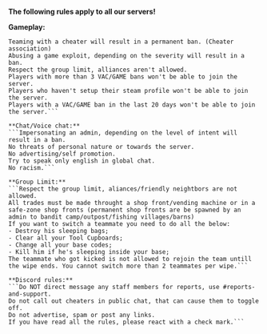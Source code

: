 **__The following rules apply to all our servers!__**


**Gameplay:**
```Use of third party applications to gain an advantage will result in a permanent ban. (Cheats)
Teaming with a cheater will result in a permanent ban. (Cheater association)
Abusing a game exploit, depending on the severity will result in a ban.
Respect the group limit, alliances aren't allowed.
Players with more than 3 VAC/GAME bans won't be able to join the server. 
Players who haven't setup their steam profile won't be able to join the server.                                            
Players with a VAC/GAME ban in the last 20 days won't be able to join the server.```

**Chat/Voice chat:**
```Impersonating an admin, depending on the level of intent will result in a ban.
No threats of personal nature or towards the server.                                         
No advertising/self promotion.                                                                
Try to speak only english in global chat.
No racism.```

**Group Limit:**
```Respect the group limit, aliances/friendly neightbors are not allowed.
All trades must be made throught a shop front/vending machine or in a safe-zone shop fronts (permanent shop fronts are be spawned by an admin to bandit camp/outpost/fishing villages/barns)
If you want to switch a teammate you need to do all the below:
- Destroy his sleeping bags;
- Clear all your Tool Cupboards;
- Change all your base codes;
- Kill him if he's sleeping inside your base;
The teammate who got kicked is not allowed to rejoin the team untill the wipe ends. You cannot switch more than 2 teammates per wipe.```

**Discord rules:**
```Do NOT direct message any staff members for reports, use #reports-and-support.
Do not call out cheaters in public chat, that can cause them to toggle off.
Do not advertise, spam or post any links.
If you have read all the rules, please react with a check mark.```
